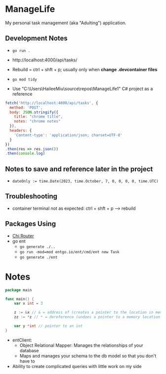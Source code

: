 # ManageLife

My personal task management (aka "Adulting") application.

## Development Notes

- `go run .`
- http://localhost:4000/api/tasks/
- Rebuild = ctrl + shft + p; usually only when **change .devcontainer files**
- `go mod tidy`

- Use "C:\Users\HaileeMiu\source\repos\ManageLife1" C# project as a reference

```js
fetch('http://localhost:4000/api/tasks', {
  method: 'POST',
  body: JSON.stringify({
    title: "chrome title",
    notes: "chrome notes"
  }),
  headers: {
    'Content-type': 'application/json; charset=UTF-8'
  }
})
.then(res => res.json())
.then(console.log)
```
## Notes to save and reference later in the project 

- `dateOnly := time.Date(2023, time.October, 7, 0, 0, 0, 0, time.UTC)`

## Troubleshooting

- container terminal not as expected: ctrl + shft + p --> rebuild

## Packages Using

- [Chi Router](https://github.com/go-chi/chi)
- go ent
  - `go generate ./..`
  - `go run -mod=mod entgo.io/ent/cmd/ent new Task`
  - `go generate ./ent`

# Notes

```go
package main

func main() {
	var x int = 3

	z := &x // & = address of (creates a pointer to the location in memory where x is)
	zz := *z // * = dereference (undoes a pointer to a memory location returning the original memory at the location)

	var y *int // pointer to an int
}

```
- entClient:
  - Object Relational Mapper: Manages the relationships of your database
  - Maps and manages your schema to the db model so that you don't have to
- Ability to create complicated queries with little work on my side